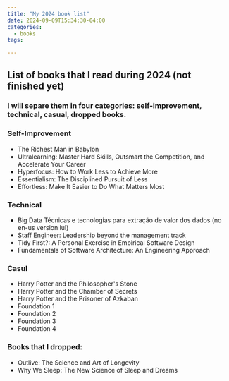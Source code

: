 ```yaml
---
title: "My 2024 book list"
date: 2024-09-09T15:34:30-04:00
categories: 
  - books
tags:

---
```


## List of books that I read during 2024 (not finished yet)

### I will separe them in four categories: self-improvement, technical, casual, dropped books.

### Self-Improvement

- The Richest Man in Babylon
- Ultralearning: Master Hard Skills, Outsmart the Competition, and Accelerate Your Career
- Hyperfocus: How to Work Less to Achieve More
- Essentialism: The Disciplined Pursuit of Less
- Effortless: Make It Easier to Do What Matters Most 

### Technical

- Big Data Técnicas e tecnologias para extração de valor dos dados (no en-us version lul)
- Staff Engineer: Leadership beyond the management track
- Tidy First?: A Personal Exercise in Empirical Software Design
- Fundamentals of Software Architecture: An Engineering Approach

### Casul

- Harry Potter and the Philosopher's Stone 
- Harry Potter and the Chamber of Secrets
- Harry Potter and the Prisoner of Azkaban
- Foundation 1
- Foundation 2
- Foundation 3
- Foundation 4 

### Books that I dropped:

- Outlive: The Science and Art of Longevity
- Why We Sleep: The New Science of Sleep and Dreams